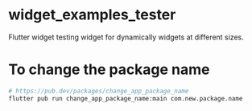 # widget_examples_tester
Flutter widget testing widget for dynamically widgets at different sizes.

# To change the package name
```bash
# https://pub.dev/packages/change_app_package_name
flutter pub run change_app_package_name:main com.new.package.name
```
